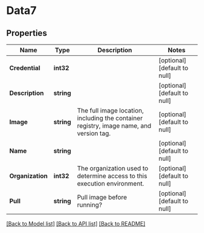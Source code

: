 # Data7

## Properties
Name | Type | Description | Notes
------------ | ------------- | ------------- | -------------
**Credential** | **int32** |  | [optional] [default to null]
**Description** | **string** |  | [optional] [default to null]
**Image** | **string** | The full image location, including the container registry, image name, and version tag. | [optional] [default to null]
**Name** | **string** |  | [optional] [default to null]
**Organization** | **int32** | The organization used to determine access to this execution environment. | [optional] [default to null]
**Pull** | **string** | Pull image before running? | [optional] [default to null]

[[Back to Model list]](../README.md#documentation-for-models) [[Back to API list]](../README.md#documentation-for-api-endpoints) [[Back to README]](../README.md)


